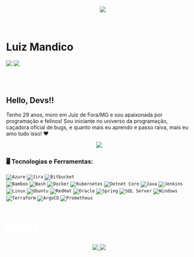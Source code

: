<img align="right" width="250px" style="margin-top:-20px" src="https://public.sn.files.1drv.com/y4mvjIwtzrYD_G7VJBHBrF0-ZVr4qcwqCar9K-MdHZr97u6Kj4h-HjEcK8djVd4ef7IjtF2BYd8QC2vv7F4uinxky-En83P0NnSiTydNlDXXQOjlwjEhrUKJa62NCTdTw_ADIkMghYEOZQAJ-BPpe4hOxSEK8ccnphdV-KzQGnlipzIYn3vlxVw41EZQJ2ffZA3-rQOSSQ7MU6Xij1LY22zCAw0ypgjSGCpKIg2dmVFds4">


</br>
</br>

<div dsplay="inline-block">
 
 <h1 align="left">Luiz Mandico</h1>

<a href = "mailto:luizmandico@gmail.com"><img src="https://img.shields.io/badge/Gmail-D14836?style=for-the-badge&logo=gmail&logoColor=white" target="_blank"></a>
<a href="https://www.linkedin.com/in/luiz-mandico-6a4a2430/" target="_blank"><img src="https://img.shields.io/badge/-LinkedIn-%230077B5?style=for-the-badge&logo=linkedin&logoColor=white" target="_blank"></a>   
</div>
</div>



</br>
</br>

## Hello, Devs!!

Tenho 29 anos, moro em Juiz de Fora/MG e sou apaixonada por programação e felinos! Sou iniciante no universo da programação, caçadora oficial de bugs, e quanto mais eu aprendo e passo raiva, mais eu amo tudo isso!  ❤

<p align="center">
  <img src="https://super.abril.com.br/wp-content/uploads/2016/09/super_imggato_digitando_0.gif" width="350">
</p>

### 🖥️ Tecnologias e Ferramentas: 
<code><img width="40px" src="https://cdn.jsdelivr.net/gh/devicons/devicon/icons/azure/azure-original.svg" title = "Azure"/></code>
<code><img width="40px" src="https://cdn.jsdelivr.net/gh/devicons/devicon/icons/jira/jira-original.svg" title = "Jira"/></code>
<code><img width="40px" src="https://cdn.jsdelivr.net/gh/devicons/devicon/icons/bitbucket/bitbucket-original.svg" title = "Bitbucket" />  </code>
<code><img width="40px" src="https://cdn.jsdelivr.net/gh/devicons/devicon/icons/bamboo/bamboo-original.svg" title = "Bamboo"/></code>
<code><img width="40px" src="https://cdn.jsdelivr.net/gh/devicons/devicon/icons/bash/bash-original.svg" title = "Bash"/></code>
<code><img width="40px" src="https://cdn.jsdelivr.net/gh/devicons/devicon/icons/docker/docker-original-wordmark.svg" title = "Docker"/></code>
<code><img width="40px" src="https://cdn.jsdelivr.net/gh/devicons/devicon/icons/kubernetes/kubernetes-plain.svg" title = "Kubernetes" /></code>
<code><img width="40px" src="https://cdn.jsdelivr.net/gh/devicons/devicon/icons/dotnetcore/dotnetcore-original.svg" title = "Dotnet Core" /></code>
<code><img width="40px" src="https://cdn.jsdelivr.net/gh/devicons/devicon/icons/java/java-original-wordmark.svg" title = "Java" /></code>
<code><img width="40px" src="https://cdn.jsdelivr.net/gh/devicons/devicon/icons/jenkins/jenkins-original.svg" title = "Jenkins" /></code>
<code><img width="40px" src="https://cdn.jsdelivr.net/gh/devicons/devicon/icons/linux/linux-original.svg" title = "Linux" /></code>
<code><img width="40px" src="https://cdn.jsdelivr.net/gh/devicons/devicon/icons/ubuntu/ubuntu-plain-wordmark.svg" title = "Ubuntu" /></code>
<code><img width="40px" src="https://cdn.jsdelivr.net/gh/devicons/devicon/icons/redhat/redhat-original.svg" title = "RedHat" /></code>
<code><img width="40px" src="https://cdn.jsdelivr.net/gh/devicons/devicon/icons/oracle/oracle-original.svg" title = "Oracle" /></code>
<code><img width="40px" src="https://cdn.jsdelivr.net/gh/devicons/devicon/icons/spring/spring-original.svg" title = "Spring" /></code>
<code><img width="40px" src="https://cdn.jsdelivr.net/gh/devicons/devicon/icons/microsoftsqlserver/microsoftsqlserver-plain-wordmark.svg" title = "SQL Server" /></code>
<code><img width="40px" src="https://cdn.jsdelivr.net/gh/devicons/devicon/icons/windows8/windows8-original.svg" title = "Windows" /></code>
<code><img width="40px" src="https://cdn.jsdelivr.net/gh/devicons/devicon/icons/terraform/terraform-original-wordmark.svg" title = "Terraform" /></code>
<code><img width="40px" src="https://cdn.jsdelivr.net/gh/devicons/devicon/icons/argocd/argocd-original-wordmark.svg" title = "ArgoCD" /></code>
<code><img width="40px" src="https://cdn.jsdelivr.net/gh/devicons/devicon/icons/prometheus/prometheus-original-wordmark.svg" title = "Prometheus" /></code>

</br>
</br>


<a href="https://www.instagram.com/jeniblo_dev" target="_blank"><img align="left" alt="Instagram" width="22px" src="https://github.com/Aakarsh-B/trying-repos/blob/master/insta.svg" />
<a href="https://twitter.com/jeniblo_dev" target="_blank"><img align="left" alt="Twitter" width="22px" src="https://github.com/Aakarsh-B/trying-repos/blob/master/twitter.svg" />
<a href="https://www.linkedin.com/in/jeniffer-bittencourt" target="_blank"><img align="left" alt="LinkedIn" width="22px" src="https://github.com/Aakarsh-B/trying-repos/blob/master/linkedin.svg" />
<a href="https://dev.to/jeniblo_dev" target="_blank"><img alt="Blog" width="22px" src="https://github.com/Aakarsh-B/trying-repos/blob/master/dev-badge.svg" /></a>

##
<p align="center">
<a href="https://github.com/mandico">
  <img height="180em" src="https://github-readme-stats-eight-theta.vercel.app/api?username=mandico&show_icons=true&theme=algolia&include_all_commits=true&count_private=true"/>
  <img height="180em" src="https://github-readme-stats-eight-theta.vercel.app/api/top-langs/?username=mandico&layout=compact&langs_count=8&theme=algolia"/>
</a>
</p>
